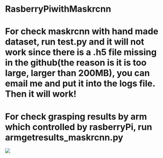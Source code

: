 # RasberryPiwithMaskrcnn
# For check maskrcnn with hand made dataset, run test.py and it will not work since there is a .h5 file missing in the github(the reason is it is too large, larger than 200MB), you can email me and put it into the logs file. Then it will work!
# For check grasping results by arm which controlled by rasberryPi, run armgetresults_maskrcnn.py
![](https://github.com/qwu03/rasberryPiwithMaskrcnn/results1.png)
